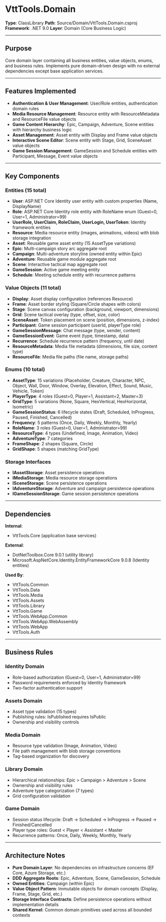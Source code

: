 # VttTools.Domain

**Type**: ClassLibrary
**Path**: Source/Domain/VttTools.Domain.csproj
**Framework**: .NET 9.0
**Layer**: Domain (Core Business Logic)

---

## Purpose

Core domain layer containing all business entities, value objects, enums, and business rules. Implements pure domain-driven design with no external dependencies except base application services.

---

## Features Implemented

- **Authentication & User Management**: User/Role entities, authentication domain rules
- **Media Resource Management**: Resource entity with ResourceMetadata and ResourceFile value objects
- **Game Content Hierarchy**: Epic, Campaign, Adventure, Scene entities with hierarchy business logic
- **Asset Management**: Asset entity with Display and Frame value objects
- **Interactive Scene Editor**: Scene entity with Stage, Grid, SceneAsset value objects
- **Game Session Management**: GameSession and Schedule entities with Participant, Message, Event value objects

---

## Key Components

### Entities (15 total)
- **User**: ASP.NET Core Identity user entity with custom properties (Name, DisplayName)
- **Role**: ASP.NET Core Identity role entity with RoleName enum (Guest=0, User=1, Administrator=99)
- **UserRole, UserClaim, RoleClaim, UserLogin, UserToken**: Identity framework entities
- **Resource**: Media resource entity (images, animations, videos) with blob storage integration
- **Asset**: Reusable game asset entity (15 AssetType variations)
- **Epic**: Multi-campaign story arc aggregate root
- **Campaign**: Multi-adventure storyline (owned entity within Epic)
- **Adventure**: Reusable game module aggregate root
- **Scene**: Interactive tactical map aggregate root
- **GameSession**: Active game meeting entity
- **Schedule**: Meeting schedule entity with recurrence patterns

### Value Objects (11 total)
- **Display**: Asset display configuration (references Resource)
- **Frame**: Asset border styling (Square/Circle shapes with colors)
- **Stage**: Scene canvas configuration (background, viewport, dimensions)
- **Grid**: Scene tactical overlay (type, offset, size, color)
- **SceneAsset**: Token placement on scene (position, dimensions, z-index)
- **Participant**: Game session participant (userId, playerType role)
- **GameSessionMessage**: Chat message (type, sender, content)
- **GameSessionEvent**: Game event (type, timestamp, data)
- **Recurrence**: Schedule recurrence pattern (frequency, until date)
- **ResourceMetadata**: Media file metadata (dimensions, file size, content type)
- **ResourceFile**: Media file paths (file name, storage paths)

### Enums (10 total)
- **AssetType**: 15 variations (Placeholder, Creature, Character, NPC, Object, Wall, Door, Window, Overlay, Elevation, Effect, Sound, Music, Vehicle, Token)
- **PlayerType**: 4 roles (Guest=0, Player=1, Assistant=2, Master=3)
- **GridType**: 5 variations (None, Square, HexVertical, HexHorizontal, Isometric)
- **GameSessionStatus**: 6 lifecycle states (Draft, Scheduled, InProgress, Paused, Finished, Cancelled)
- **Frequency**: 5 patterns (Once, Daily, Weekly, Monthly, Yearly)
- **RoleName**: 3 roles (Guest=0, User=1, Administrator=99)
- **ResourceType**: 4 types (Undefined, Image, Animation, Video)
- **AdventureType**: 7 categories
- **FrameShape**: 2 shapes (Square, Circle)
- **GridShape**: 5 shapes (matching GridType)

### Storage Interfaces
- **IAssetStorage**: Asset persistence operations
- **IMediaStorage**: Media resource storage operations
- **ISceneStorage**: Scene persistence operations
- **IAdventureStorage**: Adventure and campaign persistence operations
- **IGameSessionStorage**: Game session persistence operations

---

## Dependencies

**Internal**:
- VttTools.Core (application base services)

**External**:
- DotNetToolbox.Core 9.0.1 (utility library)
- Microsoft.AspNetCore.Identity.EntityFrameworkCore 9.0.8 (Identity entities)

**Used By**:
- VttTools.Common
- VttTools.Data
- VttTools.Media
- VttTools.Assets
- VttTools.Library
- VttTools.Game
- VttTools.WebApp.Common
- VttTools.WebApp.WebAssembly
- VttTools.WebApp
- VttTools.Auth

---

## Business Rules

### Identity Domain
- Role-based authorization (Guest=0, User=1, Administrator=99)
- Password requirements enforced by Identity framework
- Two-factor authentication support

### Assets Domain
- Asset type validation (15 types)
- Publishing rules: IsPublished requires IsPublic
- Ownership and visibility controls

### Media Domain
- Resource type validation (Image, Animation, Video)
- File path management with blob storage conventions
- Tag-based organization for discovery

### Library Domain
- Hierarchical relationships: Epic > Campaign > Adventure > Scene
- Ownership and visibility rules
- Adventure type categorization (7 types)
- Grid configuration validation

### Game Domain
- Session status lifecycle: Draft → Scheduled → InProgress → Paused → Finished/Cancelled
- Player type roles: Guest < Player < Assistant < Master
- Recurrence patterns: Once, Daily, Weekly, Monthly, Yearly

---

## Architecture Notes

- **Pure Domain Layer**: No dependencies on infrastructure concerns (EF Core, Azure Storage, etc.)
- **DDD Aggregate Roots**: Epic, Adventure, Scene, GameSession, Schedule
- **Owned Entities**: Campaign (within Epic)
- **Value Object Pattern**: Immutable objects for domain concepts (Display, Frame, Stage, Grid, etc.)
- **Storage Interface Contracts**: Define persistence operations without implementation details
- **Shared Kernel**: Common domain primitives used across all bounded contexts
